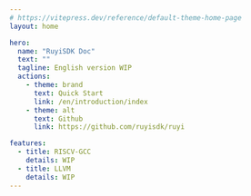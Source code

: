 ```yaml
---
# https://vitepress.dev/reference/default-theme-home-page
layout: home

hero:
  name: "RuyiSDK Doc"
  text: ""
  tagline: English version WIP
  actions:
    - theme: brand
      text: Quick Start
      link: /en/introduction/index
    - theme: alt
      text: Github
      link: https://github.com/ruyisdk/ruyi

features:
  - title: RISCV-GCC
    details: WIP
  - title: LLVM
    details: WIP
---
```

